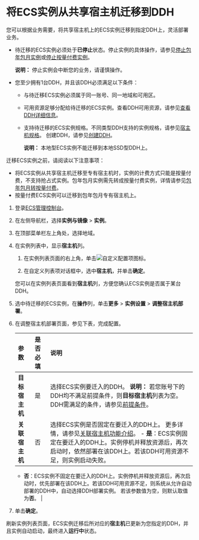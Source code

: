 # 将ECS实例从共享宿主机迁移到DDH

您可以根据业务需要，将共享宿主机上的ECS实例迁移到指定DDH上，灵活部署业务。

-   待迁移的ECS实例必须处于**已停止**状态。停止实例的具体操作，请参见[停止包年包月实例](/intl.zh-CN/实例/管理实例/启动实例.md)或[停止按量付费实例](/intl.zh-CN/实例/管理实例/启动实例.md)。

    **说明：** 停止实例会中断您的业务，请谨慎操作。

-   您至少拥有1台DDH，并且该DDH必须满足以下条件：
    -   与待迁移ECS实例必须属于同一账号、同一地域和可用区。
    -   可用资源足够分配给待迁移的ECS实例。查看DDH可用资源，请参见[查看DDH详细信息](/intl.zh-CN/用户指南/查看DDH相关资源/查看DDH详细信息.md)。
    -   支持待迁移的ECS实例规格。不同类型DDH支持的实例规格，请参见[宿主机规格](/intl.zh-CN/产品简介/宿主机规格.md)。 创建DDH，请参见[创建DDH](/intl.zh-CN/快速入门/创建DDH.md)。

        **说明：** 本地型ECS实例不能迁移到本地SSD型DDH上。


迁移ECS实例之前，请阅读以下注意事项：

-   将ECS实例从共享宿主机迁移至专有宿主机时，实例的计费方式只能是按量付费，不支持抢占式实例。包年包月实例需先转成按量付费实例，详情请参见[包年包月转按量付费](/intl.zh-CN/产品定价/转换计费方式/包年包月转按量付费.md)。
-   按量付费ECS实例可以迁移到包年包月专有宿主机上。

1.  登录[ECS管理控制台](https://ecs.console.aliyun.com)。

2.  在左侧导航栏，选择**实例与镜像** \> **实例**。

3.  在顶部菜单栏左上角处，选择地域。

4.  在实例列表中，显示**宿主机**列。

    1.  在实例列表页面的右上角，单击![自定义配置项](https://static-aliyun-doc.oss-accelerate.aliyuncs.com/assets/img/zh-CN/5653909951/p1350.png)图标。

    2.  在自定义列表项对话框中，选中**宿主机**，并单击**确定**。

    您可以在实例列表页面看到**宿主机**列，方便您确认ECS实例是否属于某台DDH。

5.  选中待迁移的ECS实例，在**操作**列，单击**更多** \> **实例设置** \> **调整宿主机部署**。

6.  在调整宿主机部署页面，参见下表，完成配置。

    |参数|是否必填|说明|
    |:-|:---|:-|
    |**目标宿主机**|是|选择ECS实例要迁入的DDH。 **说明：** 若您账号下的DDH均不满足前提条件，则**目标宿主机**列表为空。DDH需满足的条件，请参见[前提条件](#li_targetddh)。 |
    |**关联宿主机**|否|选择ECS实例是否固定在要迁入的DDH上。 更多详情，请参见[关联宿主机功能介绍](/intl.zh-CN/产品简介/功能特性/功能特性.md)。     -   **是**：ECS实例固定在要迁入的DDH上。实例停机并释放资源后，再次启动时，依然部署在该DDH上。若该DDH可用资源不足，则实例启动失败。
    -   **否**：ECS实例不固定在要迁入的DDH上。实例停机并释放资源后，再次启动时，优先部署在该DDH上。若该DDH可用资源不足，则系统从允许自动部署的DDH中，自动选择DDH部署实例。
 若该参数值为空，则默认取值为**否**。 |

7.  单击**确定**。


刷新实例列表页面，ECS实例迁移后所对应的**宿主机**已更新为您指定的DDH，并且实例自动启动，最终进入**运行中**状态。

